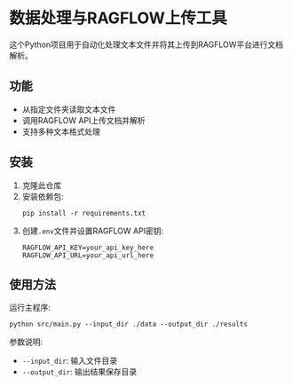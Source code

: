 # 数据处理与RAGFLOW上传工具

这个Python项目用于自动化处理文本文件并将其上传到RAGFLOW平台进行文档解析。

## 功能

- 从指定文件夹读取文本文件
- 调用RAGFLOW API上传文档并解析
- 支持多种文本格式处理

## 安装

1. 克隆此仓库
2. 安装依赖包:
   ```
   pip install -r requirements.txt
   ```
3. 创建`.env`文件并设置RAGFLOW API密钥:
   ```
   RAGFLOW_API_KEY=your_api_key_here
   RAGFLOW_API_URL=your_api_url_here
   ```

## 使用方法

运行主程序:

```
python src/main.py --input_dir ./data --output_dir ./results
```

参数说明:
- `--input_dir`: 输入文件目录
- `--output_dir`: 输出结果保存目录
